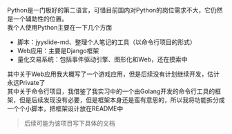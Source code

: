Python是一门极好的第二语言，可惜目前国内对Python的岗位需求不大，它仍然是一个辅助性的位置。  
我个人使用Python主要在一下几个方面
+ 脚本：jyyslide-md、整理个人笔记的工具（以命令行项目的形式）
+ Web应用：主要是Django框架
+ 量化交易系统：包括事件驱动引擎、图形化和Web，还在摸索中

其中关于Web应用我大概写了一个游戏应用，但是后续没有计划继续开发，估计永远Private了  
其中关于命令行项目，我借鉴了我实习中的一个由Golang开发的命令行工具的框架，但是后续发现没有必要，但是框架本身还是蛮有意思的，所以我将功能拆分成一个个小脚本，把框架设计放在README中

>后续可能为该项目写下具体的文档